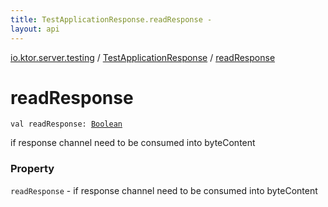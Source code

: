 ```yaml
---
title: TestApplicationResponse.readResponse - 
layout: api
---
```


<div class='api-docs-breadcrumbs'><a href="../index.html">io.ktor.server.testing</a> / <a href="index.html">TestApplicationResponse</a> / <a href="./read-response.html">readResponse</a></div>

# readResponse

<div class="signature"><code><span class="keyword">val </span><span class="identifier">readResponse</span><span class="symbol">: </span><a href="https://kotlinlang.org/api/latest/jvm/stdlib/kotlin/-boolean/index.html"><span class="identifier">Boolean</span></a></code></div>

if response channel need to be consumed into byteContent

### Property

<code>readResponse</code> - if response channel need to be consumed into byteContent